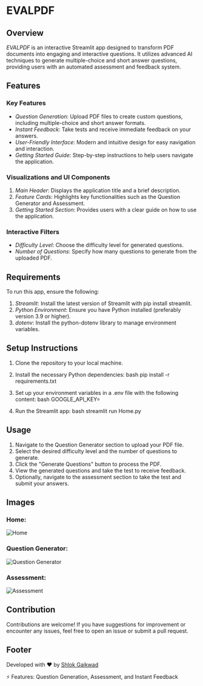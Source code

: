 
# EVALPDF

## Overview

*EVALPDF* is an interactive Streamlit app designed to transform PDF documents into engaging and interactive questions. It utilizes advanced AI techniques to generate multiple-choice and short answer questions, providing users with an automated assessment and feedback system.

## Features

### Key Features
- *Question Generation*: Upload PDF files to create custom questions, including multiple-choice and short answer formats.
- *Instant Feedback*: Take tests and receive immediate feedback on your answers.
- *User-Friendly Interface*: Modern and intuitive design for easy navigation and interaction.
- *Getting Started Guide*: Step-by-step instructions to help users navigate the application.

### Visualizations and UI Components
1. *Main Header*: Displays the application title and a brief description.
2. *Feature Cards*: Highlights key functionalities such as the Question Generator and Assessment.
3. *Getting Started Section*: Provides users with a clear guide on how to use the application.

### Interactive Filters
- *Difficulty Level*: Choose the difficulty level for generated questions.
- *Number of Questions*: Specify how many questions to generate from the uploaded PDF.

## Requirements

To run this app, ensure the following:

1. *Streamlit*: Install the latest version of Streamlit with pip install streamlit.
2. *Python Environment*: Ensure you have Python installed (preferably version 3.9 or higher).
3. *dotenv*: Install the python-dotenv library to manage environment variables.

## Setup Instructions

1. Clone the repository to your local machine.
2. Install the necessary Python dependencies:
    bash
    pip install -r requirements.txt
    
3. Set up your environment variables in a .env file with the following content:
    bash
    GOOGLE_API_KEY=<your-google-api-key>
    
4. Run the Streamlit app:
    bash
    streamlit run Home.py
    

## Usage

1. Navigate to the Question Generator section to upload your PDF file.
2. Select the desired difficulty level and the number of questions to generate.
3. Click the "Generate Questions" button to process the PDF.
4. View the generated questions and take the test to receive feedback.
5. Optionally, navigate to the assessment section to take the test and submit your answers.

## Images

### Home:
![Home](https://github.com/user-attachments/assets/d2b66fc5-2bda-4114-b420-3b607df7db18)

### Question Generator:
![Question Generator](https://github.com/user-attachments/assets/76bccd58-53db-40af-b6ac-0b44b2907428)

### Assessment:
![Assessment](https://github.com/user-attachments/assets/346b0151-3a84-48f3-b421-fb71f435c4a9)

## Contribution

Contributions are welcome! If you have suggestions for improvement or encounter any issues, feel free to open an issue or submit a pull request.

## Footer

Developed with ❤ by [Shlok Gaikwad](https://github.com/shlok025/)

⚡ Features: Question Generation, Assessment, and Instant Feedback
